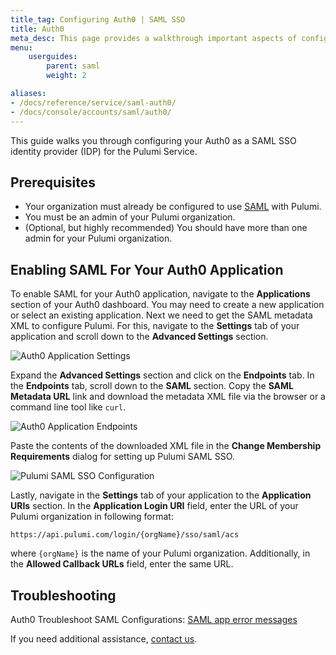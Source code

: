 ```yaml
---
title_tag: Configuring Auth0 | SAML SSO
title: Auth0
meta_desc: This page provides a walkthrough important aspects of configuring Auth0 as a SAML SSO identity provider (IDP).
menu:
    userguides:
        parent: saml
        weight: 2

aliases:
- /docs/reference/service/saml-auth0/
- /docs/console/accounts/saml/auth0/
---
```


This guide walks you through configuring your Auth0 as a SAML SSO identity provider
(IDP) for the Pulumi Service.

## Prerequisites

* Your organization must already be configured to use [SAML](/docs/guides/saml/sso/) with Pulumi.
* You must be an admin of your Pulumi organization.
* (Optional, but highly recommended) You should have more than one admin for your Pulumi organization.

## Enabling SAML For Your Auth0 Application

To enable SAML for your Auth0 application, navigate to the **Applications** section of your Auth0 dashboard. You may
need to create a new application or select an existing application. Next we need to get the SAML metadata XML to
configure Pulumi. For this, navigate to the **Settings** tab of your application and scroll down to the **Advanced
Settings** section.

![Auth0 Application Settings](/images/docs/reference/service/saml-auth0/auth0-app-advanced-settings.png)

Expand the **Advanced Settings** section and click on the **Endpoints** tab. In the **Endpoints** tab, scroll down to
the **SAML** section. Copy the **SAML Metadata URL** link and download the metadata XML file via
the browser or a command line tool like `curl`.

![Auth0 Application Endpoints](/images/docs/reference/service/saml-auth0/auth0-app-endpoints.png)

Paste the contents of the downloaded XML file in the **Change Membership Requirements** dialog for setting up Pulumi
SAML SSO.

![Pulumi SAML SSO Configuration](/images/docs/reference/service/saml-auth0/auth0-saml-sso-config.png)

Lastly, navigate in the **Settings** tab of your application to the **Application URIs** section. In the **Application
Login URI** field, enter the URL of your Pulumi organization in following format:

```
https://api.pulumi.com/login/{orgName}/sso/saml/acs
```

where `{orgName}` is the name of your Pulumi organization. Additionally, in the **Allowed Callback URLs** field, enter
the same URL.

## Troubleshooting

Auth0 Troubleshoot SAML Configurations: [SAML app error messages](https://auth0.com/docs/troubleshoot/authentication-issues/troubleshoot-saml-configurations)

If you need additional assistance, [contact us](/about#contact-us).
